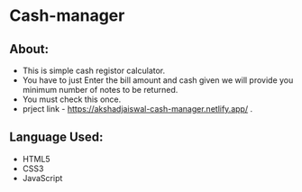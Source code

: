 # Cash-manager

## About:
- This is simple cash registor calculator.
- You have to just Enter the bill amount and cash given we will provide you minimum number of notes to be returned.
- You must check this once.
- prject link - https://akshadjaiswal-cash-manager.netlify.app/ .

## Language Used:
- HTML5
- CSS3
- JavaScript

